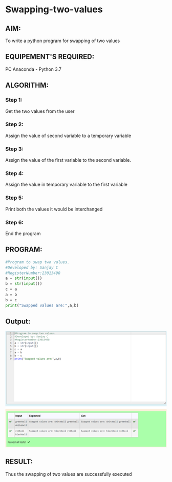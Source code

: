 # Swapping-two-values
## AIM:
To write a python program for swapping of two values
## EQUIPEMENT'S REQUIRED: 
PC
Anaconda - Python 3.7
## ALGORITHM: 
### Step 1:
Get the two values from the user
### Step 2: 
Assign the value of second variable to a temporary variable 
### Step 3: 
Assign the value of the first variable to the second variable.
### Step 4:  
Assign the value in temporary variable to the first variable
### Step 5: 
Print both the values it would be interchanged
### Step 6: 
End the program
## PROGRAM:
```py
#Program to swap two values.
#Developed by: Sanjay C
#RegisterNumber:23013498
a = str(input())
b = str(input())
c = a
a = b
b = c
print("Swapped values are:",a,b)
```

## Output:

![output](./EX%201.png)

## RESULT:
Thus the swapping of two values are successfully executed



